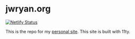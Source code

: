 # jwryan.org
[![Netlify Status](https://api.netlify.com/api/v1/badges/fdd9d17e-28a7-4ba6-adbd-fe083286ffc4/deploy-status)](https://app.netlify.com/sites/creative-starlight-551e0c/deploys)

This is the repo for my [personal site](https://jwryan.org). This site is built with 11ty.